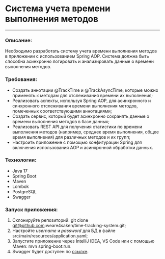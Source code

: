 # Система учета времени выполнения методов
___
### Описание:
Необходимо разработать систему учета времени выполнения методов в приложении с использованием Spring AOP.
Система должна быть способна асинхронно логировать и анализировать данные о времени выполнения методов.

### Требования:
- Создать аннотации @TrackTime и @TrackAsyncTime, которые можно применять к методам для отслеживания времени их выполнения;
- Реализовать аспекты, используя Spring AOP, для асинхронного и синхронного отслеживания времени выполнения методов, помеченных соответствующими аннотациями;
- Создать сервис, который будет асинхронно сохранять данные о времени выполнения методов в базе данных;
- Реализовать REST API для получения статистики по времени выполнения методов (например, среднее время выполнения, общее время выполнения) для различных методов и их групп;
- Настроить приложение с помощью конфигурации Spring для включения использования AOP и асинхронной обработки данных.

### Технологии:
- Java 17
- Spring Boot
- Maven
- Lombok
- PostgreSQL
- Swagger

### Запуск приложения:
1. Склонируйте репозиторий: git clone git@github.com:weare4saken/time-tracking-system.git;
2. Настройте *username* и *password* для БД в файле src/main/resources/application.yaml;
3. Запустите приложение через IntelliJ IDEA, VS Code или с помощью Maven: mvn spring-boot:run.
4. Swagger будет доступен по [ссылке](http://localhost:8080/swagger-ui/index.html#/).